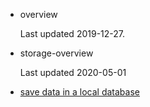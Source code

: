 - overview

    Last updated 2019-12-27.

- storage-overview

    Last updated 2020-05-01

- [save data in a local database]()